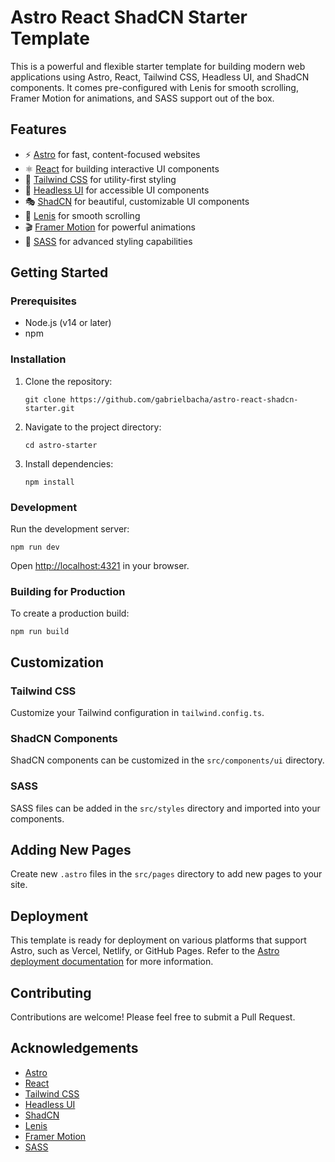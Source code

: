 # Astro React ShadCN Starter Template

This is a powerful and flexible starter template for building modern web applications using Astro, React, Tailwind CSS, Headless UI, and ShadCN components. It comes pre-configured with Lenis for smooth scrolling, Framer Motion for animations, and SASS support out of the box.

## Features

- ⚡️ [Astro](https://astro.build/) for fast, content-focused websites
- ⚛️ [React](https://reactjs.org/) for building interactive UI components
- 🎨 [Tailwind CSS](https://tailwindcss.com/) for utility-first styling
- 🧩 [Headless UI](https://headlessui.com/) for accessible UI components
- 🎭 [ShadCN](https://ui.shadcn.com/) for beautiful, customizable UI components
- 🌊 [Lenis](https://github.com/studio-freight/lenis) for smooth scrolling
- 🎬 [Framer Motion](https://www.framer.com/motion/) for powerful animations
- 💅 [SASS](https://sass-lang.com/) for advanced styling capabilities

## Getting Started

### Prerequisites

- Node.js (v14 or later)
- npm

### Installation

1. Clone the repository:
   ```
   git clone https://github.com/gabrielbacha/astro-react-shadcn-starter.git
   ```

2. Navigate to the project directory:
   ```
   cd astro-starter
   ```

3. Install dependencies:
   ```
   npm install
   ```

### Development

Run the development server:

```
npm run dev
```

Open [http://localhost:4321](http://localhost:4321) in your browser.

### Building for Production

To create a production build:

```
npm run build
```



## Customization

### Tailwind CSS

Customize your Tailwind configuration in `tailwind.config.ts`.

### ShadCN Components

ShadCN components can be customized in the `src/components/ui` directory.

### SASS

SASS files can be added in the `src/styles` directory and imported into your components.

## Adding New Pages

Create new `.astro` files in the `src/pages` directory to add new pages to your site.

## Deployment

This template is ready for deployment on various platforms that support Astro, such as Vercel, Netlify, or GitHub Pages. Refer to the [Astro deployment documentation](https://docs.astro.build/en/guides/deploy/) for more information.

## Contributing

Contributions are welcome! Please feel free to submit a Pull Request.

## Acknowledgements

- [Astro](https://astro.build/)
- [React](https://reactjs.org/)
- [Tailwind CSS](https://tailwindcss.com/)
- [Headless UI](https://headlessui.com/)
- [ShadCN](https://ui.shadcn.com/)
- [Lenis](https://github.com/studio-freight/lenis)
- [Framer Motion](https://www.framer.com/motion/)
- [SASS](https://sass-lang.com/)

